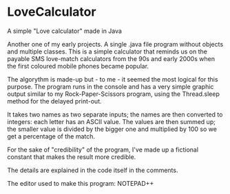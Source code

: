 # LoveCalculator

A simple "Love calculator" made in Java

Another one of my early projects. A single .java file program without objects and multiple classes. This is a simple calculator that reminds us on the payable SMS love-match calculators from the 90s and early 2000s when the first coloured mobile phones became popular.

The algorythm is made-up but - to me - it seemed the most logical for this purpose. The program runs in the console and has a very simple graphic output similar to my Rock-Paper-Scissors program, using the Thread.sleep method for the delayed print-out.

It takes two names as two separate inputs; the names are then converted to integers: each letter has an ASCII value. The values are then summed up; the smaller value is divided by the bigger one and multiplied by 100 so we get a percentage of the match. 

For the sake of "credibility" of the program, I've made up a fictional constant that makes the result more credible.

The details are explained in the code itself in the comments.

The editor used to make this program: NOTEPAD++
